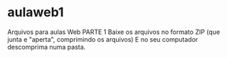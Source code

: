 # aulaweb1
Arquivos para aulas Web PARTE 1
Baixe os arquivos no formato ZIP (que junta e "aperta", comprimindo os arquivos)
E no seu computador descomprima numa pasta.
